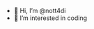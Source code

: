 - 👋 Hi, I’m @nott4di
- 👀 I’m interested in coding

<!---
nott4di/nott4di is a ✨ special ✨ repository because its `README.md` (this file) appears on your GitHub profile.
You can click the Preview link to take a look at your changes.
--->
